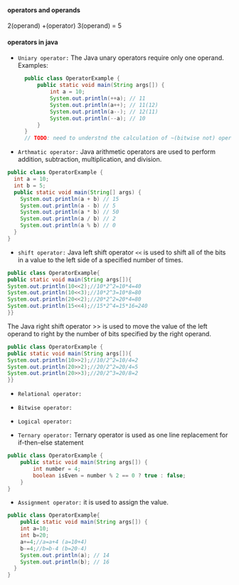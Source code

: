 #### operators and operands

2(operand) +(operator) 3(operand) = 5

#### operators in java

- `Uniary operator:` The Java unary operators require only one operand.
  Examples:

  ```java
    public class OperatorExample {
        public static void main(String args[]) {
            int a = 10;
            System.out.println(++a); // 11
            System.out.println(a++); // 11(12)
            System.out.println(a--); // 12(11)
            System.out.println(--a); // 10
        }
    }
    // TODO: need to understnd the calculation of ~(bitwise not) operator.
  ```

- `Arthmatic operator:` Java arithmetic operators are used to perform addition, subtraction, multiplication, and division.

```java
public class OperatorExample {
  int a = 10;
  int b = 5;
  public static void main(String[] args) {
    System.out.println(a + b) // 15
    System.out.println(a - b) // 5
    System.out.println(a * b) // 50
    System.out.println(a / b) // 2
    System.out.println(a % b) // 0
  }
}
```

- `shift operator:` Java left shift operator `<<` is used to shift all of the bits in a value to the left side of a specified number of times.

```java
public class OperatorExample{
public static void main(String args[]){
System.out.println(10<<2);//10*2^2=10*4=40
System.out.println(10<<3);//10*2^3=10*8=80
System.out.println(20<<2);//20*2^2=20*4=80
System.out.println(15<<4);//15*2^4=15*16=240
}}
```

The Java right shift operator >> is used to move the value of the left operand to right by the number of bits specified by the right operand.

```java
public class OperatorExample {
public static void main(String args[]){
System.out.println(10>>2);//10/2^2=10/4=2
System.out.println(20>>2);//20/2^2=20/4=5
System.out.println(20>>3);//20/2^3=20/8=2
}}
```

- `Relational operator:`

- `Bitwise operator:`

- `Logical operator:`

- `Ternary operator:` Ternary operator is used as one line replacement for if-then-else statement

```java
public class OperatorExample {
    public static void main(String args[]) {
        int number = 4;
        boolean isEven = number % 2 == 0 ? true : false;
    }
}
```

- `Assignment operator:` it is used to assign the value.

```java
public class OperatorExample{
    public static void main(String args[]) {
    int a=10;
    int b=20;
    a+=4;//a=a+4 (a=10+4)
    b-=4;//b=b-4 (b=20-4)
    System.out.println(a); // 14
    System.out.println(b); // 16
  }
}
```
